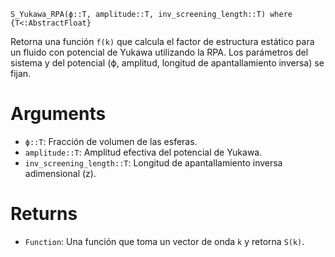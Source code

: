 ```
S_Yukawa_RPA(ϕ::T, amplitude::T, inv_screening_length::T) where {T<:AbstractFloat}
```

Retorna una función `f(k)` que calcula el factor de estructura estático para un fluido con potencial de Yukawa utilizando la RPA. Los parámetros del sistema y del potencial (ϕ, amplitud, longitud de apantallamiento inversa) se fijan.

# Arguments

  * `ϕ::T`: Fracción de volumen de las esferas.
  * `amplitude::T`: Amplitud efectiva del potencial de Yukawa.
  * `inv_screening_length::T`: Longitud de apantallamiento inversa adimensional (z).

# Returns

  * `Function`: Una función que toma un vector de onda `k` y retorna `S(k)`.
